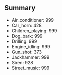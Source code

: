 ## Summary

- Air_conditioner: 999 
- Car_horn: 428 
- Children_playing: 999 
- Dog_bark: 999 
- Drilling: 999 
- Engine_idling: 999 
- Gun_shot: 373 
- Jackhammer: 999 
- Siren: 928 
- Street_music: 999 
